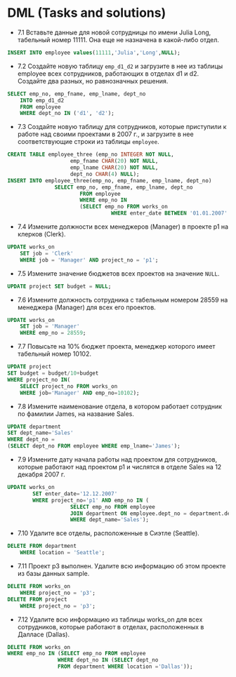 # DML (Tasks and solutions)

* 7.1 Вставьте данные для новой сотрудницы по имени Julia Long, табельный номер 11111. Она еще не назначена в какой-либо отдел. 
```sql
INSERT INTO employee values(11111,'Julia','Long',NULL);
```

* 7.2 Создайте новую таблицу `emp_d1_d2` и загрузите в нее из таблицы employee всех сотрудников, работающих в отделах d1 и d2. Создайте два разных, но равнозначных решения. 

```sql
SELECT emp_no, emp_fname, emp_lname, dept_no
    INTO emp_d1_d2
    FROM employee
    WHERE dept_no IN ('d1', 'd2');
```

* 7.3 
Создайте новую таблицу для сотрудников, которые приступили к работе над своими проектами в 2007 г., и загрузите в нее соответствующие строки из таблицы `employee`. 

```sql
CREATE TABLE employee_three (emp_no INTEGER NOT NULL,
                    emp_fname CHAR(20) NOT NULL,
                    emp_lname CHAR(20) NOT NULL,
                    dept_no CHAR(4) NULL);
INSERT INTO employee_three(emp_no, emp_fname, emp_lname, dept_no)
               SELECT emp_no, emp_fname, emp_lname, dept_no
                       FROM employee
                       WHERE emp_no IN
                       (SELECT emp_no FROM works_on
                                 WHERE enter_date BETWEEN '01.01.2007' AND '12.31.2007');

```

* 7.4 
Измените должности всех менеджеров (Manager) в проекте p1 на клерков (Clerk).

```sql
UPDATE works_on
    SET job = 'Clerk'
    WHERE job = 'Manager' AND project_no = 'p1';

```

* 7.5 
Измените значение бюджетов всех проектов на значение `NULL`. 

```sql
UPDATE project SET budget = NULL;
```

* 7.6
Измените должность сотрудника с табельным номером 28559 на менеджера (Manager) для всех его проектов. 

```sql
UPDATE works_on
    SET job = 'Manager'
    WHERE emp_no = 28559;

```

* 7.7 
Повысьте на 10% бюджет проекта, менеджер которого имеет табельный номер 10102. 

```sql
UPDATE project
SET budget = budget/10+budget
WHERE project_no IN(
    SELECT project_no FROM works_on
    WHERE job='Manager' AND emp_no=10102);

```

* 7.8 
Измените наименование отдела, в котором работает сотрудник по фамилии James, на название Sales. 

```sql
UPDATE department
SET dept_name='Sales'
WHERE dept_no =
(SELECT dept_no FROM employee WHERE emp_lname='James');

```

* 7.9 
Измените дату начала работы над проектом для сотрудников, которые работают над проектом p1 и числятся в отделе Sales на 12 декабря 2007 г. 

```sql
UPDATE works_on
        SET enter_date='12.12.2007'
        WHERE project_no='p1' AND emp_no IN (
                    SELECT emp_no FROM employee
                    JOIN department ON employee.dept_no = department.dept_no
                    WHERE dept_name='Sales');

```

* 7.10 
Удалите все отделы, расположенные в Сиэтле (Seattle). 

```sql
DELETE FROM department
    WHERE location = 'Seattle';
```

* 7.11 
Проект p3 выполнен. Удалите всю информацию об этом проекте из базы данных sample. 

```sql
DELETE FROM works_on
    WHERE project_no = 'p3';
DELETE FROM project
    WHERE project_no = 'p3';

```

* 7.12 
Удалите всю информацию из таблицы works_on для всех сотрудников, которые работают в отделах, расположенных в Далласе (Dallas).

```sql
DELETE FROM works_on
WHERE emp_no IN (SELECT emp_no FROM employee
                WHERE dept_no IN (SELECT dept_no 
                FROM department WHERE location ='Dallas')); 

```

